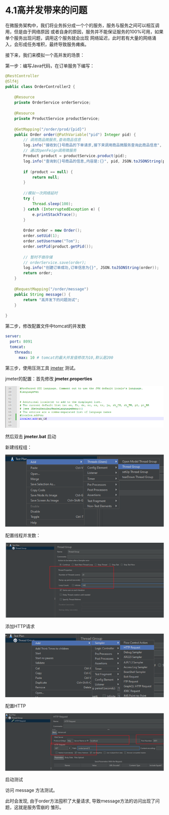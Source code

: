 # 4.1高并发带来的问题

在微服务架构中，我们将业务拆分成一个个的服务，服务与服务之间可以相互调用，但是由于网络原因 或者自身的原因，服务并不能保证服务的100%可用，如果单个服务出现问题，调用这个服务就会出现 网络延迟，此时若有大量的网络涌入，会形成任务堆积，最终导致服务瘫痪。

接下来，我们来模拟一个高并发的场景：

第一步：编写Java代码，在订单服务下编写：

```java
@RestController
@Slf4j
public class OrderController2 {

    @Resource
    private OrderService orderService;

    @Resource
    private ProductService productService;

    @GetMapping("/order/prod/{pid}")
    public Order order(@PathVariable("pid") Integer pid) {
        // 调用商品微服务,查询商品信息
        log.info("接收到{}号商品的下单请求,接下来调用商品微服务查询此商品信息", pid);
        // 通过OpenFeign调用微服务
        Product product = productService.product(pid);
        log.info("查询到{}号商品的信息,内容是:{}", pid, JSON.toJSONString(product));

        if (product == null) {
            return null;
        }

        //模拟一次网络延时
        try {
            Thread.sleep(100);
        } catch (InterruptedException e) {
            e.printStackTrace();
        }

        Order order = new Order();
        order.setUid(1);
        order.setUsername("Tom");
        order.setPid(product.getPid());

        // 暂时不做存储
        // orderService.save(order);
        log.info("创建订单成功,订单信息为{}", JSON.toJSONString(order));
        return order;
    }

    @RequestMapping("/order/message")
    public String message() {
        return "高并发下的问题测试";
    }

}
```

第二步，修改配置文件中tomcat的并发数

```yaml
server:
  port: 8091
  tomcat:
    threads:
      max: 10 # tomcat的最大并发值修改为10,默认是200
```

第三步，使用压测工具 [jmeter](https://jmeter.apache.org/download\_jmeter.cgi) 测试。

jmeter的配置：首先修改 **jmeter.properties**&#x20;

![](<../.gitbook/assets/image (31).png>)

然后双击 **jmeter.bat** 启动

新建线程组：

![](<../.gitbook/assets/image (39).png>)

配置线程并发数：

![](<../.gitbook/assets/image (3) (1) (1).png>)

添加HTTP请求

![](<../.gitbook/assets/image (18).png>)

配置HTTP

![](<../.gitbook/assets/image (27).png>)

启动测试

访问 message 方法测试。

此时会发现, 由于order方法囤积了大量请求, 导致ｍessage方法的访问出现了问题，这就是服务雪崩的 雏形。

